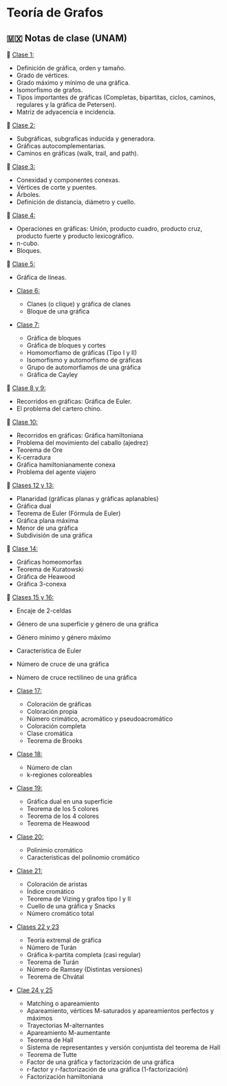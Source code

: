 # Teoría de Grafos

## 🇲🇽 Notas de clase (UNAM)

  🎲 [Clase 1:](https://drive.google.com/file/d/1l6mkRaLTsJb7Ubt39TjzltG_YRZrjAvL/view?usp=share_link)
   * Definición de gráfica, orden y tamaño.
   * Grado de vértices.
   * Grado máximo y mínimo de una gráfica.
   * Isomorfismo de grafos.
   * Tipos importantes de gráficas (Completas, bipartitas, ciclos, caminos, regulares y la gráfica de Petersen).
   * Matriz de adyacencia e incidencia.
  
  🎲 [Clase 2:](https://drive.google.com/file/d/1ZyRtFIFMhyaQy2iJ01FRFmUM929OqOeF/view?usp=sharing)
   * Subgráficas, subgraficas inducida y generadora.
   * Gráficas autocomplementarias.
   * Caminos en gráficas (walk, trail, and path).
   
  🎲 [Clase 3:](https://drive.google.com/file/d/1Ud6PdUpsKodeZ_z7Mo3D1wkTJ8nCEQVm/view?usp=sharing)
   * Conexidad y componentes conexas.
   * Vértices de corte y puentes.
   * Árboles.
   * Definición de distancia, diámetro y cuello.
   
  🎲 [Clase 4:](https://drive.google.com/file/d/1EYxhDvPuvlwQQon3ZjnxXVzI0SQQ1rDZ/view?usp=sharing)
   * Operaciones en gráficas: Unión, producto cuadro, producto cruz, producto fuerte y producto lexicográfico.
   * n-cubo.
   * Bloques.
   
  🎲 [Clase 5:](https://drive.google.com/file/d/1BX4TrAo8xXaqWl8WpXxGCintCRK2jQew/view?usp=sharing)
   * Gráfica de líneas.
   
 * [Clase 6:](https://drive.google.com/file/d/1c9J-ihtGtJ3RzYTf8Z99HCCAtb0oWttg/view?usp=sharing)
   * Clanes (o clique) y gráfica de clanes
   * Bloque de una gráfica
   
 * [Clase 7:](https://drive.google.com/file/d/1ioyL3rvelVevIv0u6dAVVRvttnwmnBkc/view?usp=sharing)
   * Gráfica de bloques
   * Gráfica de bloques y cortes
   * Homomorfiamo de gráficas (Tipo I y II)
   * Isomorfismo y automorfismo de gráficas
   * Grupo de automorfiamos de una gráfica
   * Gráfica de Cayley
   
  🎲 [Clase 8 y 9:](https://drive.google.com/file/d/1Ugz_wgiYNDK79Yoxh3jlMnN2JzMDQqgw/view?usp=sharing)
   * Recorridos en gráficas: Gráfica de Euler.
   * El problema del cartero chino.
   
  🎲 [Clase 10:](https://drive.google.com/file/d/1kPa0O2tPQGkh_w6gWHgEIRvEIiOJC-lz/view?usp=sharing)
   * Recorridos en gráficas: Gráfica hamiltoniana
   * Problema del movimiento del caballo (ajedrez)
   * Teorema de Ore
   * K-cerradura
   * Gráfica hamiltonianamente conexa
   * Problema del agente viajero
   
  🎲 [Clases 12 y 13:](https://drive.google.com/file/d/1r0atrIUHy-UPqhIRcn_k7_QTLMbqgHt5/view?usp=sharing)
   * Planaridad (gráficas planas y gráficas aplanables)
   * Gráfica dual
   * Teorema de Euler (Fórmula de Euler)
   * Gráfica plana máxima
   * Menor de una gráfica
   * Subdivisión de una gráfica
 
  🎲 [Clase 14:](https://drive.google.com/file/d/1UmNEeHPobWyBae0sW5yGMMQ_dPSh9T2H/view?usp=sharing)
   * Gráficas homeomorfas
   * Teorema de Kuratowski 
   * Gráfica de Heawood
   * Gráfica 3-conexa
   
  🎲 [Clases 15 y 16:](https://drive.google.com/file/d/1CwrBZ5hu4NQu5lPe7zQcPRIUMOfi2HoC/view?usp=sharing)
   * Encaje de 2-celdas
   * Género de una superficie y género de una gráfica
   * Género mínimo y género máximo
   * Característica de Euler
   * Número de cruce de una gráfica
   * Número de cruce rectilineo de una gráfica
   
 * [Clase 17:](https://drive.google.com/file/d/1RKvSEYK9nRPQjmTBZhnw0o5FehNxN0HA/view?usp=sharing)
   * Coloración de gráficas
   * Coloración propia
   * Número crimático, acromático y pseudoacromático
   * Coloración completa
   * Clase cromática
   * Teorema de Brooks
 * [Clase 18:](https://drive.google.com/file/d/1DEIAgqPFSe9eaeYP47HDftqJmR5gPXIt/view?usp=sharing)
   * Número de clan
   * k-regiones coloreables
 * [Clase 19:](https://drive.google.com/file/d/12fURt8zEIfs5OjNsdd7DCM2zdgyMNgHJ/view?usp=sharing)
    * Gráfica dual en una superficie
    * Teorema de los 5 colores
    * Teorema de los 4 colores
    * Teorema de Heawood
 * [Clase 20:](https://drive.google.com/file/d/1RQmn6To1DN8_m3fBMiTqwkJv0frNVA3u/view?usp=sharing)
   * Polinimio cromático
   * Caracteristicas del polinomio cromático
 * [Clase 21:](https://drive.google.com/file/d/1xAf8H3AciVRmpb1_wEUc-HgIrJdMQHwr/view?usp=sharing)
   * Coloración de aristas
   * Índice cromático
   * Teorema de Vizing y grafos tipo I y II
   * Cuello de una gráfica y Snacks
   * Número cromático total
 * [Clases 22 y 23](https://drive.google.com/file/d/1hobRifMRNIDz5QxbfOe1_92CrIW6dM1Z/view?usp=sharing)
   * Teoría extremal de gráfica
    * Número de Turán
    * Gráfica k-partita completa (casi regular)
    * Teorema de Turán
    * Número de Ramsey (Distintas versiones)
    * Teorema de Chvátal
 * [Clae 24 y 25](https://drive.google.com/file/d/1CJ65jqUrkISbsa4qkMFIMm0KOTGPuVXE/view?usp=sharing)
   * Matching o apareamiento
    * Apareamiento, vértices M-saturados y apareamientos perfectos y máximos
    * Trayectorias M-alternantes
    * Apareamiento M-aumentante
    * Teorema de Hall
    * Sistema de representantes y versión conjuntista del teorema de Hall
    * Teorema de Tutte
    * Factor de una gráfica y factorización de una gráfica
    * r-factor y r-factorización de una gráfica (1-factorización)
    * Factorización hamiltoniana
